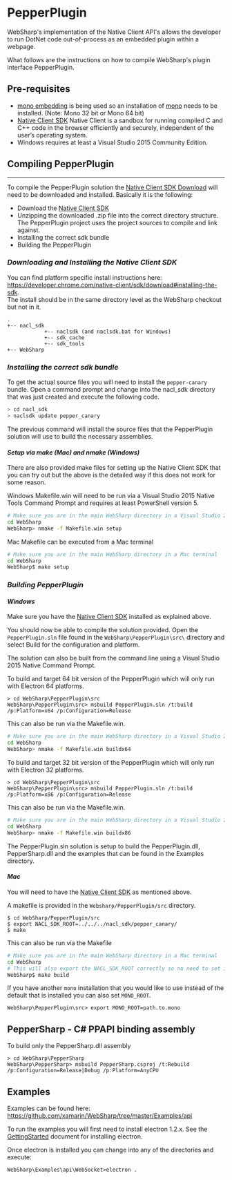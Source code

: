# PepperPlugin

WebSharp's implementation of the Native Client API's allows the developer to run DotNet code out-of-process as an embedded plugin within a webpage.

What follows are the instructions on how to compile WebSharp's plugin interface PepperPlugin. 

## Pre-requisites

- [mono embedding](http://www.mono-project.com/docs/advanced/embedding/) is being used so an installation of [mono](http://www.mono-project.com/download/) needs to be installed. (Note: Mono 32 bit or Mono 64 bit)
- [Native Client SDK](https://developer.chrome.com/native-client) Native Client is a sandbox for running compiled C and C++ code in the browser efficiently and securely, independent of the user’s operating system.
- Windows requires at least a Visual Studio 2015 Community Edition.

## Compiling PepperPlugin
---

To compile the PepperPlugin solution the [Native Client SDK Download](https://developer.chrome.com/native-client/sdk/download) will need to be downloaded and installed.  Basically it is the following:

- Download the [Native Client SDK](https://developer.chrome.com/native-client/sdk/download)
- Unzipping the downloaded .zip file into the correct directory structure.  The PepperPlugin project uses the project sources to compile and link against.
- Installing the correct sdk bundle
- Building the PepperPlugin 
 
### _Downloading and Installing the Native Client SDK_

You can find platform specific install instructions here: https://developer.chrome.com/native-client/sdk/download#installing-the-sdk.  
The install should be in the same directory level as the WebSharp checkout but not in it.

```
.
+-- nacl_sdk
            +-- naclsdk (and naclsdk.bat for Windows)
            +-- sdk_cache
            +-- sdk_tools
+-- WebSharp
```

### _Installing the correct sdk bundle_

To get the actual source files you will need to install the ```pepper-canary``` bundle.  Open a command prompt and change into the nacl_sdk directory that was just created and execute the following code.

```bash
> cd nacl_sdk
> naclsdk update pepper_canary
```

The previous command will install the source files that the PepperPlugin solution will use to build the necessary assemblies.

#### _Setup via make (Mac) and nmake (Windows)_

There are also provided make files for setting up the Native Client SDK that you can try out but the above is the detailed way if this does not work for some reason.

Windows Makefile.win will need to be run via a Visual Studio 2015 Native Tools Command Prompt and requires at least PowerShell version 5.

```bash
# Make sure you are in the main WebSharp directory in a Visual Studio 2015 Native Tools Command Prompt
cd WebSharp
WebSharp> nmake -f Makefile.win setup
```

Mac Makefile can be executed from a Mac terminal

```bash
# Make sure you are in the main WebSharp directory in a Mac terminal
cd WebSharp
WebSharp$ make setup
```

### _Building PepperPlugin_

#### *Windows*

Make sure you have the [Native Client SDK](https://developer.chrome.com/native-client) installed as explained above.

You should now be able to compile the solution provided.  Open the ```PepperPlugin.sln``` file found in the ```WebSharp\PepperPlugin\src\``` directory and select Build for the configuration and platform.

The solution can also be built from the command line using a Visual Studio 2015 Native Command Prompt.

To build and target 64 bit version of the PepperPlugin which will only run with Electron 64 platforms.
```shell
> cd WebSharp\PepperPlugin\src
WebSharp\PepperPlugin\src> msbuild PepperPlugin.sln /t:build /p:Platform=x64 /p:Configuration=Release
```

This can also be run via the Makefile.win.

```bash
# Make sure you are in the main WebSharp directory in a Visual Studio 2015 Native Tools Command Prompt
cd WebSharp
WebSharp> nmake -f Makefile.win buildx64
```


To build and target 32 bit version of the PepperPlugin which will only run with Electron 32 platforms.
```shell
> cd WebSharp\PepperPlugin\src
WebSharp\PepperPlugin\src> msbuild PepperPlugin.sln /t:build /p:Platform=x86 /p:Configuration=Release
```

This can also be run via the Makefile.win.

```bash
# Make sure you are in the main WebSharp directory in a Visual Studio 2015 Native Tools Command Prompt
cd WebSharp
WebSharp> nmake -f Makefile.win buildx86
```

The PepperPlugin.sln solution is setup to build the PepperPlugin.dll, PepperSharp.dll and the examples that can be found in the Examples directory. 

#### *Mac*

You will need to have the [Native Client SDK](https://developer.chrome.com/native-client) as mentioned above.

A makefile is provided in the ```Websharp/PepperPlugin/src``` directory.

```shell
$ cd WebSharp/PepperPlugin/src
$ export NACL_SDK_ROOT=../../../nacl_sdk/pepper_canary/
$ make
```

This can also be run via the Makefile

```bash
# Make sure you are in the main WebSharp directory in a Mac terminal
cd WebSharp
# This will also export the NACL_SDK_ROOT correctly so no need to set it.
WebSharp$ make build
```


If you have another ```mono``` installation that you would like to use instead of the default that is installed you can also set ```MONO_ROOT```.

```shell
WebSharp\PepperPlugin\src> export MONO_ROOT=path.to.mono
```


PepperSharp - C# PPAPI binding assembly
---
To build only the PepperSharp.dll assembly

```shell
> cd WebSharp\PepperSharp
WebSharp\PepperSharp> msbuild PepperSharp.csproj /t:Rebuild /p:Configuration=Release|Debug /p:Platform=AnyCPU
```

Examples
---

Examples can be found here:  https://github.com/xamarin/WebSharp/tree/master/Examples/api

To run the examples you will first need to install electron 1.2.x.  See the [GettingStarted](../GettingStarted) document for installing electron.

Once electron is installed you can change into any of the directories and execute:

```WebSharp\Examples\api\WebSocket>electron .```
